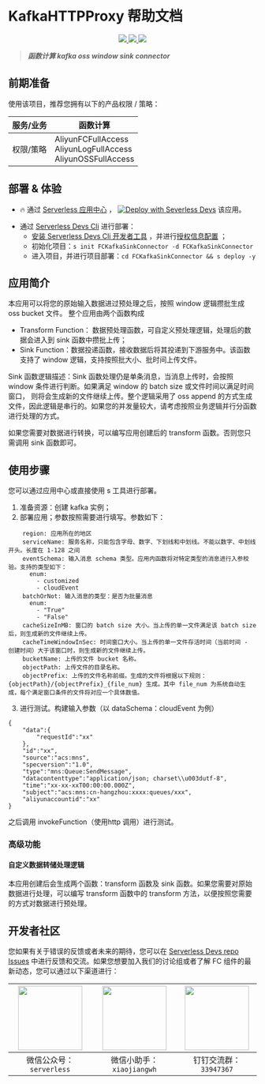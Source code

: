 # KafkaHTTPProxy 帮助文档

<p align="center" class="flex justify-center">
    <a href="https://www.serverless-devs.com" class="ml-1">
    <img src="http://editor.devsapp.cn/icon?package=FCMysqlSinkConnector&type=packageType">
  </a>
  <a href="http://www.devsapp.cn/details.html?name=FCMysqlSinkConnector" class="ml-1">
    <img src="http://editor.devsapp.cn/icon?package=FCMysqlSinkConnector&type=packageVersion">
  </a>
  <a href="http://www.devsapp.cn/details.html?name=FCMysqlSinkConnector" class="ml-1">
    <img src="http://editor.devsapp.cn/icon?package=FCMysqlSinkConnector&type=packageDownload">
  </a>
</p>

<description>

> ***函数计算 kafka oss window sink connector***

</description>

## 前期准备
使用该项目，推荐您拥有以下的产品权限 / 策略：

| 服务/业务 | 函数计算                                                               |     
| --- |--------------------------------------------------------------------|   
| 权限/策略 | AliyunFCFullAccess</br>AliyunLogFullAccess</br>AliyunOSSFullAccess |     


<codepre id="codepre">



</codepre>

<deploy>

## 部署 & 体验

<appcenter>

- :fire: 通过 [Serverless 应用中心](https://fcnext.console.aliyun.com/applications/create?template=FCKafkaSinkConnector) ，
[![Deploy with Severless Devs](https://img.alicdn.com/imgextra/i1/O1CN01w5RFbX1v45s8TIXPz_!!6000000006118-55-tps-95-28.svg)](https://fcnext.console.aliyun.com/applications/create?template=FCMysqlSinkConnector)  该应用。 

</appcenter>

- 通过 [Serverless Devs Cli](https://www.serverless-devs.com/serverless-devs/install) 进行部署：
    - [安装 Serverless Devs Cli 开发者工具](https://www.serverless-devs.com/serverless-devs/install) ，并进行[授权信息配置](https://www.serverless-devs.com/fc/config) ；
    - 初始化项目：`s init FCKafkaSinkConnector -d FCKafkaSinkConnector`   
    - 进入项目，并进行项目部署：`cd FCKafkaSinkConnector && s deploy -y`

</deploy>

<appdetail id="flushContent">

## 应用简介
本应用可以将您的原始输入数据进过预处理之后，按照 window 逻辑攒批生成 oss bucket 文件。 整个应用由两个函数构成

- Transform Function： 数据预处理函数，可自定义预处理逻辑，处理后的数据会进入到 sink 函数中攒批上传；
- Sink Function：数据投递函数，接收数据后将其投递到下游服务中。该函数支持了 window 逻辑，支持按照批大小、批时间上传文件。

Sink 函数逻辑描述：Sink 函数处理仍是单条消息，当消息上传时，会按照 window 条件进行判断。如果满足 window 的 batch size 或文件时间以满足时间窗口，
则将会生成新的文件继续上传。整个逻辑采用了 oss append 的方式生成文件，因此逻辑是串行的。如果您的并发量较大，请考虑按照业务逻辑并行分函数进行处理的方式。

如果您需要对数据进行转换，可以编写应用创建后的 transform 函数。否则您只需调用 sink 函数即可。

## 使用步骤
您可以通过应用中心或直接使用 s 工具进行部署。
1. 准备资源：创建 kafka 实例；
2. 部署应用；参数按照需要进行填写。参数如下：
```
    region: 应用所在的地区
    serviceName: 服务名称，只能包含字母、数字、下划线和中划线。不能以数字、中划线开头。长度在 1-128 之间
    eventSchema: 输入消息 schema 类型。应用内函数将对特定类型的消息进行入参校验。支持的类型如下：
      enum:
        - customized
        - cloudEvent
    batchOrNot: 输入消息的类型：是否为批量消息
      enum:
        - "True"
        - "False"
    cacheSizeInMB: 窗口的 batch size 大小。当上传的单一文件满足该 batch size 后，则生成新的文件继续上传。
    cacheTimeWindowInSec: 时间窗口大小。当上传的单一文件存活时间（当前时间 - 创建时间）大于该窗口时，则生成新的文件继续上传。
    bucketName: 上传的文件 bucket 名称。
    objectPath: 上传文件的目录名称。
    objectPrefix: 上传的文件名称前缀。生成的文件将根据以下规则：{objectPath}/{objectPrefix}_{file_num} 生成。其中 file_num 为系统自动生成，每个满足窗口条件的文件将对应一个具体数值。
```

3. 进行测试。构建输入参数（以 dataSchema：cloudEvent 为例）
```
{
    "data":{
        "requestId":"xx"
    },
    "id":"xx",
    "source":"acs:mns",
    "specversion":"1.0",
    "type":"mns:Queue:SendMessage",
    "datacontenttype":"application/json; charset\\u003dutf-8",
    "time":"xx-xx-xxT00:00:00.000Z",
    "subject":"acs:mns:cn-hangzhou:xxxx:queues/xxx",
    "aliyunaccountid":"xx"
}
```
之后调用 invokeFunction（使用http 调用）进行测试。


### 高级功能
#### 自定义数据转储处理逻辑
本应用创建后会生成两个函数：transform 函数及 sink 函数。如果您需要对原始数据进行处理，可以编写 transform 函数中的 transform 方法，以便按照您需要的方式对数据进行预处理。

</appdetail>

<devgroup>

## 开发者社区

您如果有关于错误的反馈或者未来的期待，您可以在 [Serverless Devs repo Issues](https://github.com/serverless-devs/serverless-devs/issues) 中进行反馈和交流。如果您想要加入我们的讨论组或者了解 FC 组件的最新动态，您可以通过以下渠道进行：

<p align="center">

| <img src="https://serverless-article-picture.oss-cn-hangzhou.aliyuncs.com/1635407298906_20211028074819117230.png" width="130px" > | <img src="https://serverless-article-picture.oss-cn-hangzhou.aliyuncs.com/1635407044136_20211028074404326599.png" width="130px" > | <img src="https://serverless-article-picture.oss-cn-hangzhou.aliyuncs.com/1635407252200_20211028074732517533.png" width="130px" > |
|--- | --- | --- |
| <center>微信公众号：`serverless`</center> | <center>微信小助手：`xiaojiangwh`</center> | <center>钉钉交流群：`33947367`</center> | 

</p>

</devgroup>
